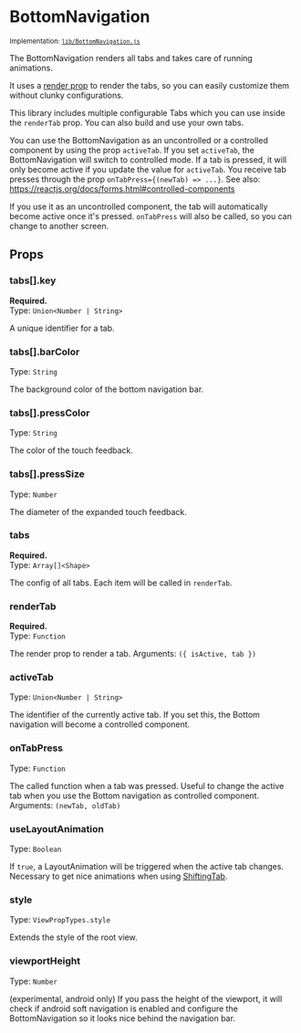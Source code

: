 <!--
  Warning: this is an automatically generated documentation.
  To change the contents of this file, edit the doc comments
  in lib/BottomNavigation.js
-->

# BottomNavigation

<small>Implementation: [`lib/BottomNavigation.js`](lib/BottomNavigation.js)</small>

The BottomNavigation renders all tabs and takes care of running animations.

It uses a [render prop](https://reactjs.org/docs/render-props.html) to
render the tabs, so you can easily customize them without clunky
configurations.

This library includes multiple configurable Tabs which you can use inside
the `renderTab` prop. You can also build and use your own tabs.

You can use the BottomNavigation as an uncontrolled or a controlled
component by using the prop `activeTab`. If you set `activeTab`, the
BottomNavigation will switch to controlled mode. If a tab is pressed, it
will only become active if you update the value for `activeTab`.
You receive tab presses through the prop `onTabPress={(newTab) => ...}`.
See also: https://reactjs.org/docs/forms.html#controlled-components

If you use it as an uncontrolled component, the tab will automatically
become active once it's pressed. `onTabPress` will also be called, so you
can change to another screen.

## Props


### tabs[].key
**Required.**  
Type: `Union<Number | String>`

A unique identifier for a tab.



### tabs[].barColor

Type: `String`

The background color of the bottom navigation bar.



### tabs[].pressColor

Type: `String`

The color of the touch feedback.



### tabs[].pressSize

Type: `Number`

The diameter of the expanded touch feedback.



### tabs
**Required.**  
Type: `Array[]<Shape>`

The config of all tabs. Each item will be called in `renderTab`.



### renderTab
**Required.**  
Type: `Function`

The render prop to render a tab. Arguments: `({ isActive, tab })`



### activeTab

Type: `Union<Number | String>`

The identifier of the currently active tab. If you set this, the
Bottom navigation will become a controlled component.



### onTabPress

Type: `Function`

The called function when a tab was pressed. Useful to change the active
tab when you use the Bottom navigation as controlled component.
Arguments: `(newTab, oldTab)`



### useLayoutAnimation

Type: `Boolean`

If `true`, a LayoutAnimation will be triggered when the active tab
changes. Necessary to get nice animations when using
[ShiftingTab](ShiftingTab.md).



### style

Type: `ViewPropTypes.style`

Extends the style of the root view.



### viewportHeight

Type: `Number`

(experimental, android only) If you pass the height of the viewport, it
will check if android soft navigation is enabled and configure the
BottomNavigation so it looks nice behind the navigation bar.



